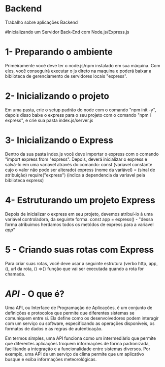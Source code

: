 # Backend
Trabalho sobre aplicações Backend

#Inicializando um Servidor Back-End com Node.js/Express.js

# 1- Preparando o ambiente
Primeiramente você deve ter o node.js/npm instalado em sua máquina. Com eles, você conseguirá executar o js direto na maquina e poderá baixar a biblioteca de gerenciamento de servidores locais "express".

# 2- Inicializando o projeto
Em uma pasta, crie o setup padrão do node com o comando "npm init -y", depois disso baixe o express para o seu projeto com o comando "npm i express", e crie sua pasta index.js/server.js

# 3- Inicializando o Express
Dentro da sua pasta index.js você deve importar o express com o comando "import express from "express". Depois, deverá inicializar o express e salvá-lo em uma variavel através do comando:
const (variavel constante cujo o valor não pode ser alterado) express (nome da variável) = (sinal de atribuição) require("express") (indica a dependencia da variavel pela biblioteca express)

# 4- Estruturando um projeto Express
Depois de inicializar o express em seu projeto, devemos atribuí-lo à uma variável controladora, da seguinte forma. const app = express() - "dessa forma atribuimos herdamos todos os metódos de express para a variavel *app*"

# 5 - Criando suas rotas com Express
Para criar suas rotas, você deve usar a seguinte estrutura (verbo http, app, (), url da rota, () =>{} função que vai ser executada quando a rota for chamada. 
<br>

# *API* - O que é?

Uma API, ou Interface de Programação de Aplicações, é um conjunto de definições e protocolos que permite que diferentes sistemas se comuniquem entre si. Ela define como os desenvolvedores podem interagir com um serviço ou software, especificando as operações disponíveis, os formatos de dados e as regras de autenticação.

Em termos simples, uma API funciona como um intermediário que permite que diferentes aplicações troquem informações de forma padronizada, facilitando a integração e a funcionalidade entre sistemas diversos. Por exemplo, uma API de um serviço de clima permite que um aplicativo busque e exiba informações meteorológicas.




